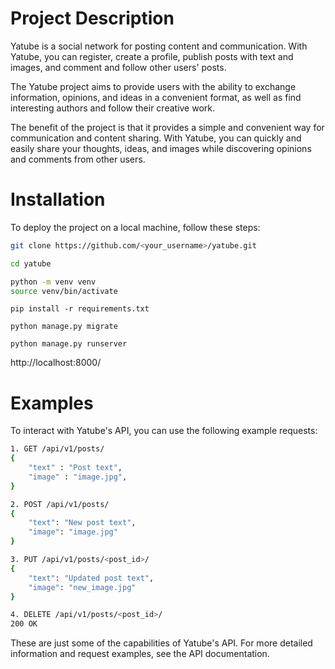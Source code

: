# Project Description

Yatube is a social network for posting content and communication. With Yatube, you can register, create a profile, publish posts with text and images, and comment and follow other users' posts.

The Yatube project aims to provide users with the ability to exchange information, opinions, and ideas in a convenient format, as well as find interesting authors and follow their creative work.

The benefit of the project is that it provides a simple and convenient way for communication and content sharing. With Yatube, you can quickly and easily share your thoughts, ideas, and images while discovering opinions and comments from other users.

# Installation

To deploy the project on a local machine, follow these steps:

```bash
git clone https://github.com/<your_username>/yatube.git
```
```bash
cd yatube
```
```bash
python -m venv venv
source venv/bin/activate
```
```
pip install -r requirements.txt
```
```
python manage.py migrate
```
```
python manage.py runserver
```
http://localhost:8000/

# Examples

To interact with Yatube's API, you can use the following example requests:

```bash 
1. GET /api/v1/posts/
{
    "text" : "Post text",
    "image" : "image.jpg",
}
```

```bash
2. POST /api/v1/posts/
{
    "text": "New post text",
    "image": "image.jpg"
}
```

```bash
3. PUT /api/v1/posts/<post_id>/
{
    "text": "Updated post text",
    "image": "new_image.jpg"
}
```

```bash
4. DELETE /api/v1/posts/<post_id>/
200 OK
```

These are just some of the capabilities of Yatube's API. For more detailed information and request examples, see the API documentation.
